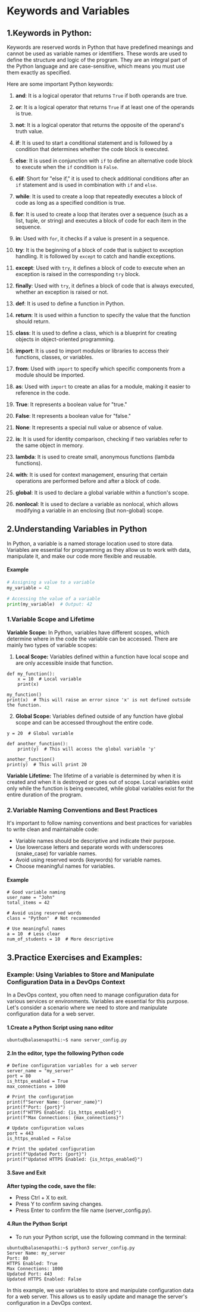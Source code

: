 # Keywords and Variables

## 1.Keywords in Python:

Keywords are reserved words in Python that have predefined meanings and cannot be used as variable names or identifiers.
These words are used to define the structure and logic of the program. They are an integral part of the Python language
and are case-sensitive, which means you must use them exactly as specified.

Here are some important Python keywords:

1. **and**: It is a logical operator that returns `True` if both operands are true.

2. **or**: It is a logical operator that returns `True` if at least one of the operands is true.

3. **not**: It is a logical operator that returns the opposite of the operand's truth value.

4. **if**: It is used to start a conditional statement and is followed by a condition that determines whether the code 
block is executed.

5. **else**: It is used in conjunction with `if` to define an alternative code block to execute when the `if` condition 
is `False`.

6. **elif**: Short for "else if," it is used to check additional conditions after an `if` statement and is used in 
combination with `if` and `else`.

7. **while**: It is used to create a loop that repeatedly executes a block of code as long as a specified condition is true.

8. **for**: It is used to create a loop that iterates over a sequence (such as a list, tuple, or string) and executes a 
block of code for each item in the sequence.

9. **in**: Used with `for`, it checks if a value is present in a sequence.

10. **try**: It is the beginning of a block of code that is subject to exception handling. It is followed by `except` to
catch and handle exceptions.

11. **except**: Used with `try`, it defines a block of code to execute when an exception is raised in the corresponding 
`try` block.

12. **finally**: Used with `try`, it defines a block of code that is always executed, whether an exception is raised or not.

13. **def**: It is used to define a function in Python.

14. **return**: It is used within a function to specify the value that the function should return.

15. **class**: It is used to define a class, which is a blueprint for creating objects in object-oriented programming.

16. **import**: It is used to import modules or libraries to access their functions, classes, or variables.

17. **from**: Used with `import` to specify which specific components from a module should be imported.

18. **as**: Used with `import` to create an alias for a module, making it easier to reference in the code.

19. **True**: It represents a boolean value for "true."

20. **False**: It represents a boolean value for "false."

21. **None**: It represents a special null value or absence of value.

22. **is**: It is used for identity comparison, checking if two variables refer to the same object in memory.

23. **lambda**: It is used to create small, anonymous functions (lambda functions).

24. **with**: It is used for context management, ensuring that certain operations are performed before and after a block
of code.

25. **global**: It is used to declare a global variable within a function's scope.

26. **nonlocal**: It is used to declare a variable as nonlocal, which allows modifying a variable in an enclosing 
(but non-global) scope.

## 2.Understanding Variables in Python

In Python, a variable is a named storage location used to store data. Variables are essential for programming as they 
allow us to work with data, manipulate it, and make our code more flexible and reusable. 

#### Example

```python
# Assigning a value to a variable
my_variable = 42

# Accessing the value of a variable
print(my_variable)  # Output: 42
```

### 1.Variable Scope and Lifetime

**Variable Scope:** In Python, variables have different scopes, which determine where in the code the variable can be 
accessed. There are mainly two types of variable scopes:

1. **Local Scope:** Variables defined within a function have local scope and are only accessible inside that function.
   
```
def my_function():
    x = 10  # Local variable
    print(x)
   
my_function()
print(x)  # This will raise an error since 'x' is not defined outside the function.
   ```

2. **Global Scope:** Variables defined outside of any function have global scope and can be accessed throughout the entire code.

```
y = 20  # Global variable

def another_function():
    print(y)  # This will access the global variable 'y'

another_function()
print(y)  # This will print 20
```

**Variable Lifetime:** The lifetime of a variable is determined by when it is created and when it is destroyed or goes out
of scope. Local variables exist only while the function is being executed, while global variables exist for the entire 
duration of the program.

### 2.Variable Naming Conventions and Best Practices

It's important to follow naming conventions and best practices for variables to write clean and maintainable code:

- Variable names should be descriptive and indicate their purpose.
- Use lowercase letters and separate words with underscores (snake_case) for variable names.
- Avoid using reserved words (keywords) for variable names.
- Choose meaningful names for variables.

#### Example

```
# Good variable naming
user_name = "John"
total_items = 42

# Avoid using reserved words
class = "Python"  # Not recommended

# Use meaningful names
a = 10  # Less clear
num_of_students = 10  # More descriptive
```

## 3.Practice Exercises and Examples:

### Example: Using Variables to Store and Manipulate Configuration Data in a DevOps Context

In a DevOps context, you often need to manage configuration data for various services or environments. Variables are 
essential for this purpose. Let's consider a scenario where we need to store and manipulate configuration data for a 
web server.

#### 1.Create a Python Script using nano editor
```
ubuntu@balasenapathi:~$ nano server_config.py
```
#### 2.In the editor, type the following Python code
```
# Define configuration variables for a web server
server_name = "my_server"
port = 80
is_https_enabled = True
max_connections = 1000

# Print the configuration
print(f"Server Name: {server_name}")
print(f"Port: {port}")
print(f"HTTPS Enabled: {is_https_enabled}")
print(f"Max Connections: {max_connections}")

# Update configuration values
port = 443
is_https_enabled = False

# Print the updated configuration
print(f"Updated Port: {port}")
print(f"Updated HTTPS Enabled: {is_https_enabled}")
```

#### 3.Save and Exit
**After typing the code, save the file:**
- Press Ctrl + X to exit.
- Press Y to confirm saving changes.
- Press Enter to confirm the file name (server_config.py).

#### 4.Run the Python Script
- To run your Python script, use the following command in the terminal:
```
ubuntu@balasenapathi:~$ python3 server_config.py
Server Name: my_server
Port: 80
HTTPS Enabled: True
Max Connections: 1000
Updated Port: 443
Updated HTTPS Enabled: False
```
In this example, we use variables to store and manipulate configuration data for a web server. This allows us to easily 
update and manage the server's configuration in a DevOps context.